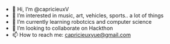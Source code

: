 - 👋 Hi, I’m @capricieuxV
- 👀 I’m interested in music, art, vehicles, sports.. a lot of things
- 🌱 I’m currently learning robotcics and computer science
- 💞️ I’m looking to collaborate on Hackthon
- 📫 How to reach me: capricieuxyue@gmail.com

<!---
capricieuxV/capricieuxV is a ✨ special ✨ repository because its `README.md` (this file) appears on your GitHub profile.
You can click the Preview link to take a look at your changes.
--->
